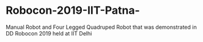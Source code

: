 # Robocon-2019-IIT-Patna-
Manual Robot and Four Legged Quadruped Robot that was demonstrated in DD Robocon 2019 held at IIT Delhi

